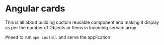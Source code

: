 # Angular cards
This is all about building custom reusable component and making it display as per the number of Objects or Items in Incoming service array


#need to run `npm install` and serve the application